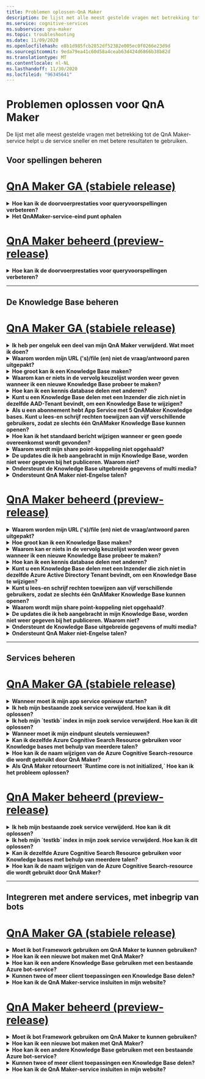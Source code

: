 ```yaml
---
title: Problemen oplossen-QnA Maker
description: De lijst met alle meest gestelde vragen met betrekking tot de QnA Maker-service helpt u de service sneller en met betere resultaten te gebruiken.
ms.service: cognitive-services
ms.subservice: qna-maker
ms.topic: troubleshooting
ms.date: 11/09/2020
ms.openlocfilehash: e8b1d985fcb2852df52382e005ec0f0266e23d9d
ms.sourcegitcommit: 9eda79ea41c60d58a4ceab63d424d6866b38b82d
ms.translationtype: MT
ms.contentlocale: nl-NL
ms.lasthandoff: 11/30/2020
ms.locfileid: "96345641"
---
```

# <a name="troubleshooting-for-qna-maker"></a>Problemen oplossen voor QnA Maker

De lijst met alle meest gestelde vragen met betrekking tot de QnA Maker-service helpt u de service sneller en met betere resultaten te gebruiken.

<a name="how-to-get-the-qnamaker-service-hostname"></a>

## <a name="manage-predictions"></a>Voor spellingen beheren

# <a name="qna-maker-ga-stable-release"></a>[QnA Maker GA (stabiele release)](#tab/v1)

<details>
<summary><b>Hoe kan ik de doorvoerprestaties voor queryvoorspellingen verbeteren?</b></summary>

**Antwoord**: problemen met doorvoer prestaties geven aan dat u de schaal van uw app service en uw Cognitive Search moet opschalen. Overweeg een replica toe te voegen aan uw Cognitive Search om de prestaties te verbeteren.

Meer informatie over [prijs categorieën](Concepts/azure-resources.md).
</details>

<details>
<summary><b>Het QnAMaker-service-eind punt ophalen</b></summary>

**Antwoord**: QnAMaker service-eind punt is handig voor fout opsporing wanneer u contact opneemt met QnAMaker-ondersteuning of UserVoice. Het eind punt is een URL in dit formulier: `https://your-resource-name.azurewebsites.net` .

1. Ga naar de QnAMaker-service (resource groep) in het [Azure Portal](https://portal.azure.com)

    ![QnAMaker Azure-resource groep in Azure Portal](./media/qnamaker-how-to-troubleshoot/qnamaker-azure-resourcegroup.png)

1. Selecteer de App Service die aan de QnA Maker resource is gekoppeld. Normaal gesp roken zijn de namen hetzelfde.

     ![QnAMaker App Service selecteren](./media/qnamaker-how-to-troubleshoot/qnamaker-azure-appservice.png)

1. De eind punt-URL is beschikbaar in het gedeelte Overzicht

    ![QnAMaker-eind punt](./media/qnamaker-how-to-troubleshoot/qnamaker-azure-gethostname.png)

</details>

# <a name="qna-maker-managed-preview-release"></a>[QnA Maker beheerd (preview-release)](#tab/v2)

<details>
<summary><b>Hoe kan ik de doorvoerprestaties voor queryvoorspellingen verbeteren?</b></summary>

**Antwoord**: problemen met doorvoer prestaties geven aan dat u uw Cognitive Search moet opschalen. Overweeg een replica toe te voegen aan uw Cognitive Search om de prestaties te verbeteren.

Meer informatie over [prijs categorieën](Concepts/azure-resources.md).
</details>

---

## <a name="manage-the-knowledge-base"></a>De Knowledge Base beheren

# <a name="qna-maker-ga-stable-release"></a>[QnA Maker GA (stabiele release)](#tab/v1)

<details>
<summary><b>Ik heb per ongeluk een deel van mijn QnA Maker verwijderd. Wat moet ik doen?</b></summary>

**Antwoord**: Verwijder geen van de Azure-Services die zijn gemaakt samen met de QnA Maker resource, zoals een zoek-of web-app. Deze zijn nodig om QnA Maker te kunnen werken, als u er een verwijdert, QnA Maker niet meer goed werkt.

Alle verwijderingen zijn permanent, inclusief vraag-en antwoord paren, bestanden, Url's, aangepaste vragen en antwoorden, kennis slagen of Azure-resources. Zorg ervoor dat u de Knowledge Base exporteert vanaf de pagina **instellingen** voordat u een deel van de Knowledge Base verwijdert.

</details>

<details>
<summary><b>Waarom worden mijn URL ('s)/file (en) niet de vraag/antwoord paren uitgepakt?</b></summary>

**Antwoord**: het is mogelijk dat QnA Maker een bepaalde vraag-en antwoord-inhoud (QnA) niet automatisch kan ophalen uit geldige url's voor veelgestelde vragen. In dergelijke gevallen kunt u de QnA-inhoud in een txt-bestand plakken en zien of het hulp programma deze kan opnemen. U kunt ook inhoud toevoegen aan uw Knowledge Base via de [QnA Maker Portal](https://qnamaker.ai).

</details>

<details>
<summary><b>Hoe groot kan ik een Knowledge Base maken?</b></summary>

**Antwoord**: de grootte van de kennis basis is afhankelijk van de SKU van Azure Search die u kiest bij het maken van de QnA Maker service. Lees [hier](./concepts/azure-resources.md) meer informatie.

</details>

<details>
<summary><b>Waarom kan er niets in de vervolg keuzelijst worden weer geven wanneer ik een nieuwe Knowledge Base probeer te maken?</b></summary>

**Antwoord**: u hebt nog geen QnA Maker Services in azure gemaakt. Lees [hier](./How-To/set-up-qnamaker-service-azure.md) meer informatie over hoe u dit doet.

</details>

<details>
<summary><b>Hoe kan ik een kennis database delen met anderen?</b></summary>

**Antwoord**: delen werkt op het niveau van een QnA Maker-service, dat wil zeggen dat alle kennis grondslagen in de service worden gedeeld. Lees [hier](./index.yml) hoe u kunt samen werken aan een Knowledge Base.

</details>

<details>
<summary><b>Kunt u een Knowledge Base delen met een Inzender die zich niet in dezelfde AAD-Tenant bevindt, om een Knowledge Base te wijzigen?</b></summary>

**Antwoord**: delen is gebaseerd op op rollen gebaseerd toegangs beheer van Azure (Azure RBAC). Als u _een_ resource in azure kunt delen met een andere gebruiker, kunt u ook QnA Maker delen.

</details>

<details>
<summary><b>Als u een abonnement hebt App Service met 5 QnAMaker Knowledge bases. Kunt u lees-en schrijf rechten toewijzen aan vijf verschillende gebruikers, zodat ze slechts één QnAMaker Knowledge Base kunnen openen?</b></summary>

**Antwoord**: u kunt een volledige QnAMaker-service delen, niet individuele kennis bases.

</details>

<details>
<summary><b>Hoe kan ik het standaard bericht wijzigen wanneer er geen goede overeenkomst wordt gevonden?</b></summary>

**Antwoord**: het standaard bericht maakt deel uit van de instellingen in de app service.
- Ga naar de app service-resource in de Azure Portal

![qnamaker appservice](./media/qnamaker-faq/qnamaker-resource-list-appservice.png)
- Klik op de optie **instellingen**

![qnamaker appservice-instellingen](./media/qnamaker-faq/qnamaker-appservice-settings.png)
- Wijzig de waarde van de instelling **DefaultAnswer**
- Uw app service opnieuw starten

![qnamaker appservice opnieuw opstarten](./media/qnamaker-faq/qnamaker-appservice-restart.png)


</details>

<details>
<summary><b>Waarom wordt mijn share point-koppeling niet opgehaald?</b></summary>

**Antwoord**: Zie [gegevens bron locaties](./concepts/data-sources-and-content.md#data-source-locations) voor meer informatie.

</details>

<details>
<summary><b>De updates die ik heb aangebracht in mijn Knowledge Base, worden niet weer gegeven bij het publiceren. Waarom niet?</b></summary>

**Antwoord**: elke bewerking die in een tabel wordt bijgewerkt, getest of ingesteld, moet worden opgeslagen voordat deze kan worden gepubliceerd. Zorg ervoor dat u na elke bewerking op de knop **opslaan en trainen** klikt.

</details>

<details>
<summary><b>Ondersteunt de Knowledge Base uitgebreide gegevens of multi media?</b></summary>

**Antwoord**:

#### <a name="multimedia-auto-extraction-for-files-and-urls"></a>Automatisch uitpakken van multi media voor bestanden en Url's

* URL'S-beperkte conversie van HTML naar prijs verlaging.
* Bestanden-niet ondersteund

#### <a name="answer-text-in-markdown"></a>Antwoord tekst in de prijs
Zodra de QnA-paren zich in de Knowledge Base bevinden, kunt u de geprijsde tekst van een antwoord bewerken om koppelingen op te geven naar de media die beschikbaar zijn via open bare Url's.


</details>

<details>
<summary><b>Ondersteunt QnA Maker niet-Engelse talen?</b></summary>

**Antwoord**: Zie meer details over [ondersteunde talen](./overview/language-support.md).

Als u inhoud uit meerdere talen hebt, moet u ervoor zorgen dat u voor elke taal een afzonderlijke service maakt.

</details>

# <a name="qna-maker-managed-preview-release"></a>[QnA Maker beheerd (preview-release)](#tab/v2)

<details>
<summary><b>Waarom worden mijn URL ('s)/file (en) niet de vraag/antwoord paren uitgepakt?</b></summary>

**Antwoord**: het is mogelijk dat QnA Maker een bepaalde vraag-en antwoord-inhoud (QnA) niet automatisch kan ophalen uit geldige url's voor veelgestelde vragen. In dergelijke gevallen kunt u de QnA-inhoud in een txt-bestand plakken en zien of het hulp programma deze kan opnemen. U kunt ook inhoud toevoegen aan uw Knowledge Base via de [QnA Maker Portal](https://qnamaker.ai).

</details>

<details>
<summary><b>Hoe groot kan ik een Knowledge Base maken?</b></summary>

**Antwoord**: de grootte van de kennis basis is afhankelijk van de SKU van Azure Search die u kiest bij het maken van de QnA Maker service. Lees [hier](./concepts/azure-resources.md) meer informatie.

</details>

<details>
<summary><b>Waarom kan er niets in de vervolg keuzelijst worden weer geven wanneer ik een nieuwe Knowledge Base probeer te maken?</b></summary>

**Antwoord**: u hebt nog geen QnA Maker Services in azure gemaakt. Lees [hier](./How-To/set-up-qnamaker-service-azure.md) meer informatie over hoe u dit doet.

</details>

<details>
<summary><b>Hoe kan ik een kennis database delen met anderen?</b></summary>

**Antwoord**: delen werkt op het niveau van een QnA Maker-service, dat wil zeggen dat alle kennis grondslagen in de service worden gedeeld. Lees [hier](./index.yml) hoe u kunt samen werken aan een Knowledge Base.

</details>

<details>
<summary><b>Kunt u een Knowledge Base delen met een Inzender die zich niet in dezelfde Azure Active Directory Tenant bevindt, om een Knowledge Base te wijzigen?</b></summary>

**Antwoord**: delen is gebaseerd op op rollen gebaseerd toegangs beheer van Azure (Azure RBAC). Als u _een_ resource in azure kunt delen met een andere gebruiker, kunt u ook QnA Maker delen.

</details>

<details>
<summary><b>Kunt u lees-en schrijf rechten toewijzen aan vijf verschillende gebruikers, zodat ze slechts één QnAMaker Knowledge Base kunnen openen?</b></summary>

**Antwoord**: u kunt een volledige QnAMaker-service delen, niet individuele kennis bases.

</details>

<details>
<summary><b>Waarom wordt mijn share point-koppeling niet opgehaald?</b></summary>

**Antwoord**: Zie [gegevens bron locaties](./concepts/data-sources-and-content.md#data-source-locations) voor meer informatie.

</details>

<details>
<summary><b>De updates die ik heb aangebracht in mijn Knowledge Base, worden niet weer gegeven bij het publiceren. Waarom niet?</b></summary>

**Antwoord**: elke bewerking die in een tabel wordt bijgewerkt, getest of ingesteld, moet worden opgeslagen voordat deze kan worden gepubliceerd. Zorg ervoor dat u na elke bewerking op de knop **opslaan en trainen** klikt.

</details>

<details>
<summary><b>Ondersteunt de Knowledge Base uitgebreide gegevens of multi media?</b></summary>

**Antwoord**:

#### <a name="multimedia-auto-extraction-for-files-and-urls"></a>Automatisch uitpakken van multi media voor bestanden en Url's

* URL'S-beperkte conversie van HTML naar prijs verlaging.
* Bestanden-niet ondersteund

#### <a name="answer-text-in-markdown"></a>Antwoord tekst in de prijs
Zodra de QnA-paren zich in de Knowledge Base bevinden, kunt u de geprijsde tekst van een antwoord bewerken om koppelingen op te geven naar de media die beschikbaar zijn via open bare Url's.


</details>

<details>
<summary><b>Ondersteunt QnA Maker niet-Engelse talen?</b></summary>

**Antwoord**: Zie meer details over [ondersteunde talen](./overview/language-support.md).

Als u inhoud uit meerdere talen hebt, moet u ervoor zorgen dat u voor elke taal een afzonderlijke service maakt.

</details>

---

## <a name="manage-service"></a>Services beheren

# <a name="qna-maker-ga-stable-release"></a>[QnA Maker GA (stabiele release)](#tab/v1)

<details>
<summary><b>Wanneer moet ik mijn app service opnieuw starten?</b></summary>

**Antwoord**: Vernieuw uw app service wanneer het waarschuwings pictogram wordt naast de versie waarde voor de Knowledge Base in de tabel met **eindpunt sleutels** op de [pagina](https://www.qnamaker.ai/UserSettings) **gebruikers instellingen** .

</details>

<details>
<summary><b>Ik heb mijn bestaande zoek service verwijderd. Hoe kan ik dit oplossen?</b></summary>

**Antwoord**: als u een Azure Cognitive search-index verwijdert, is de bewerking definitief en kan de index niet worden hersteld.

</details>

<details>
<summary><b>Ik heb mijn `testkb` index in mijn zoek service verwijderd. Hoe kan ik dit oplossen?</b></summary>

**Antwoord**: uw oude gegevens kunnen niet worden hersteld. Maak een nieuwe QnA Maker resource en maak uw Knowledge Base opnieuw.

</details>

<details>
<summary><b>Wanneer moet ik mijn eindpunt sleutels vernieuwen?</b></summary>

**Antwoord**: Vernieuw uw eindpunt sleutels als u vermoedt dat ze zijn aangetast.

</details>

<details>
<summary><b>Kan ik dezelfde Azure Cognitive Search Resource gebruiken voor Knowledge bases met behulp van meerdere talen?</b></summary>

**Antwoord**: als u meerdere talen en meerdere kennis slagen wilt gebruiken, moet de gebruiker voor elke taal een QnA Maker resource maken. Hiermee maakt u een afzonderlijke Azure Search-service per taal. Het mixen van verschillende taal kennis bases in één Azure Search-service resulteert in een gedegradeerde relevantie van de resultaten.

</details>

<details>
<summary><b>Hoe kan ik de naam wijzigen van de Azure Cognitive Search-resource die wordt gebruikt door QnA Maker?</b></summary>

**Antwoord**: de naam van de Azure-Cognitive Search resource is de naam van de QnA Maker resource met enkele wille keurige letters die aan het einde worden toegevoegd. Dit maakt het moeilijk om onderscheid te maken tussen meerdere zoek bronnen voor QnA Maker. Maak een afzonderlijke zoek service (noem deze zoals u dat wilt) en verbind deze met uw QnA-service. De stappen zijn vergelijkbaar met de stappen die u moet uitvoeren om [een upgrade van Azure Search](How-To/set-up-qnamaker-service-azure.md#upgrade-the-azure-cognitive-search-service)uit te voeren.

</details>

<details>
<summary><b>Als QnA Maker retourneert `Runtime core is not initialized,` Hoe kan ik het probleem oplossen?</b></summary>

**Antwoord**: de schijf ruimte voor uw app-service is mogelijk vol. Stappen om uw schijf ruimte te herstellen:

1. Selecteer in de [Azure Portal](https://portal.azure.com)de app service van uw QnA maker en Stop vervolgens de service.
1. Terwijl u nog steeds op de app-service klikt, selecteert u **ontwikkelingsprogram ma's** en **Geavanceerde hulpprogram Ma's**. vervolgens **gaat u naar**. Hiermee opent u een nieuw browser venster.
1. Selecteer **console fout opsporing** en vervolgens **cmd** om een opdracht regel programma te openen.
1. Ga naar de _site/wwwroot/data/QnAMaker/_ map.
1. Verwijder alle mappen waarvan de naam begint met `rd` .

    **Verwijder niet** het volgende:

    * KbIdToRankerMappings.txt-bestand
    * EndpointSettings.jsvoor bestand
    * Map EndpointKeys

1. Start de app service.
1. Open uw kennis database om te controleren of deze nu werkt.

</details>

# <a name="qna-maker-managed-preview-release"></a>[QnA Maker beheerd (preview-release)](#tab/v2)


<details>
<summary><b>Ik heb mijn bestaande zoek service verwijderd. Hoe kan ik dit oplossen?</b></summary>

**Antwoord**: als u een Azure Cognitive search-index verwijdert, is de bewerking definitief en kan de index niet worden hersteld.

</details>

<details>
<summary><b>Ik heb mijn `testkb` index in mijn zoek service verwijderd. Hoe kan ik dit oplossen?</b></summary>

**Antwoord**: uw oude gegevens kunnen niet worden hersteld. Maak een nieuwe QnA Maker resource en maak uw Knowledge Base opnieuw.

</details>

<details>
<summary><b>Kan ik dezelfde Azure Cognitive Search Resource gebruiken voor Knowledge bases met behulp van meerdere talen?</b></summary>

**Antwoord**: als u meerdere talen en meerdere kennis slagen wilt gebruiken, moet de gebruiker voor elke taal een QnA Maker resource maken. Hiermee maakt u een afzonderlijke Azure Search-service per taal. Het mixen van verschillende taal kennis bases in één Azure Search-service resulteert in een gedegradeerde relevantie van de resultaten.

</details>

<details>
<summary><b>Hoe kan ik de naam wijzigen van de Azure Cognitive Search-resource die wordt gebruikt door QnA Maker?</b></summary>

**Antwoord**: de naam van de Azure-Cognitive Search resource is de naam van de QnA Maker resource met enkele wille keurige letters die aan het einde worden toegevoegd. Dit maakt het moeilijk om onderscheid te maken tussen meerdere zoek bronnen voor QnA Maker. Maak een afzonderlijke zoek service (noem deze zoals u dat wilt) en verbind deze met uw QnA-service. De stappen zijn vergelijkbaar met de stappen die u moet uitvoeren om [een upgrade van Azure Search](How-To/set-up-qnamaker-service-azure.md#upgrade-the-azure-cognitive-search-service)uit te voeren.

</details>

---

## <a name="integrate-with-other-services-including-bots"></a>Integreren met andere services, met inbegrip van bots

# <a name="qna-maker-ga-stable-release"></a>[QnA Maker GA (stabiele release)](#tab/v1)

<details>
<summary><b>Moet ik bot Framework gebruiken om QnA Maker te kunnen gebruiken?</b></summary>

**Antwoord**: Nee, u hoeft niet het [bot-Framework](https://github.com/Microsoft/botbuilder-dotnet) met QnA Maker te gebruiken. QnA Maker wordt echter aangeboden als een van de verschillende sjablonen in [Azure bot service](/azure/bot-service/?preserve-view=true&view=azure-bot-service-4.0). Met de bot-service kunt u snel slimme bot-ontwikkeling maken via micro soft bot Framework en wordt uitgevoerd in een omgeving zonder servers.

</details>

<details>
<summary><b>Hoe kan ik een nieuwe bot maken met QnA Maker?</b></summary>

**Antwoord**: Volg de instructies in [deze](./Quickstarts/create-publish-knowledge-base.md) documentatie om uw Bot te maken met Azure bot service.

</details>

<details>
<summary><b>Hoe kan ik een andere Knowledge Base gebruiken met een bestaande Azure bot-service?</b></summary>

**Antwoord**: u moet de volgende informatie over uw Knowledge Base hebben:

* De Knowledge Base-ID.
* De geplaatste aangepaste subdomeinnaam van het gepubliceerde eind punt, dat wil zeggen `host` , op de pagina **instellingen** wordt weer gegeven nadat u deze hebt gepubliceerd.
* De gepubliceerde eindpunt sleutel van de Knowledge Base-gevonden op de pagina **instellingen** nadat u deze hebt gepubliceerd.

Met deze informatie gaat u naar de app-service van uw bot in de Azure Portal. Wijzig de waarden onder **instellingen-> configuratie-> toepassings instellingen**.

De eindpunt sleutel van de Knowledge Base bevindt zich `QnAAuthkey` in de ABS-service.

</details>

<details>
<summary><b>Kunnen twee of meer client toepassingen een Knowledge Base delen?</b></summary>

**Antwoord**: Ja, de Knowledge Base kan vanuit elk wille keurig aantal clients worden opgevraagd. Als de reactie van de Knowledge Base langzaam of time-out lijkt, kunt u overwegen om de servicelaag bij te werken voor de app service die is gekoppeld aan de Knowledge Base.

</details>

<details>
<summary><b>Hoe kan ik de QnA Maker-service insluiten in mijn website?</b></summary>

**Antwoord**: Volg deze stappen om de QnA Maker-service in te sluiten als een web-chat besturings element in uw website:

1. Maak uw FAQ-bot door de volgende [instructies te volgen.](./Quickstarts/create-publish-knowledge-base.md)
2. Schakel de volgende stappen uit om Web Chat [in te scha](/azure/bot-service/bot-service-channel-connect-webchat) kelen

</details>

# <a name="qna-maker-managed-preview-release"></a>[QnA Maker beheerd (preview-release)](#tab/v2)


<details>
<summary><b>Moet ik bot Framework gebruiken om QnA Maker te kunnen gebruiken?</b></summary>

**Antwoord**: Nee, u hoeft niet het [bot-Framework](https://github.com/Microsoft/botbuilder-dotnet) met QnA Maker te gebruiken. QnA Maker wordt echter aangeboden als een van de verschillende sjablonen in [Azure bot service](/azure/bot-service/?preserve-view=true&view=azure-bot-service-4.0). Met de bot-service kunt u snel slimme bot-ontwikkeling maken via micro soft bot Framework en wordt uitgevoerd in een omgeving zonder servers.

</details>

<details>
<summary><b>Hoe kan ik een nieuwe bot maken met QnA Maker?</b></summary>

**Antwoord**: Volg de instructies in [deze](./Quickstarts/create-publish-knowledge-base.md) documentatie om uw Bot te maken met Azure bot service.

</details>

<details>
<summary><b>Hoe kan ik een andere Knowledge Base gebruiken met een bestaande Azure bot-service?</b></summary>

**Antwoord**: u moet de volgende informatie over uw Knowledge Base hebben:

* De Knowledge Base-ID.
* De geplaatste aangepaste subdomeinnaam van het gepubliceerde eind punt, dat wil zeggen `host` , op de pagina **instellingen** wordt weer gegeven nadat u deze hebt gepubliceerd.
* De gepubliceerde eindpunt sleutel van de Knowledge Base-gevonden op de pagina **instellingen** nadat u deze hebt gepubliceerd.

Met deze informatie gaat u naar de app-service van uw bot in de Azure Portal. Wijzig de waarden onder **instellingen-> configuratie-> toepassings instellingen**.

De eindpunt sleutel van de Knowledge Base bevindt zich `QnAAuthkey` in de ABS-service.

</details>

<details>
<summary><b>Kunnen twee of meer client toepassingen een Knowledge Base delen?</b></summary>

**Antwoord**: Ja, de Knowledge Base kan vanuit elk wille keurig aantal clients worden opgevraagd. Als de reactie van de Knowledge Base langzaam of time-out lijkt, kunt u overwegen om de servicelaag bij te werken voor de app service die is gekoppeld aan de Knowledge Base.

</details>

<details>
<summary><b>Hoe kan ik de QnA Maker-service insluiten in mijn website?</b></summary>

**Antwoord**: Volg deze stappen om de QnA Maker-service in te sluiten als een web-chat besturings element in uw website:

1. Maak uw FAQ-bot door de volgende [instructies te volgen.](./Quickstarts/create-publish-knowledge-base.md)
2. Schakel de volgende stappen uit om Web Chat [in te scha](/azure/bot-service/bot-service-channel-connect-webchat) kelen

---

## <a name="data-storage"></a>Gegevensopslag

# <a name="qna-maker-ga-stable-release"></a>[QnA Maker GA (stabiele release)](#tab/v1)

<details>
<summary><b>Welke gegevens worden opgeslagen en waar wordt deze opgeslagen?</b></summary>

**Antwoord**:

Wanneer u uw QnA Maker-service maakt, hebt u een Azure-regio geselecteerd. Uw kennis-en logboek bestanden worden opgeslagen in deze regio.

</details>

# <a name="qna-maker-managed-preview-release"></a>[QnA Maker beheerd (preview-release)](#tab/v2)

<details>
<summary><b>Welke gegevens worden opgeslagen en waar wordt deze opgeslagen?</b></summary>

**Antwoord**:

Wanneer u uw QnA Maker-service maakt, hebt u een Azure-regio geselecteerd. Uw kennis-en logboek bestanden worden opgeslagen in deze regio.

</details>

---